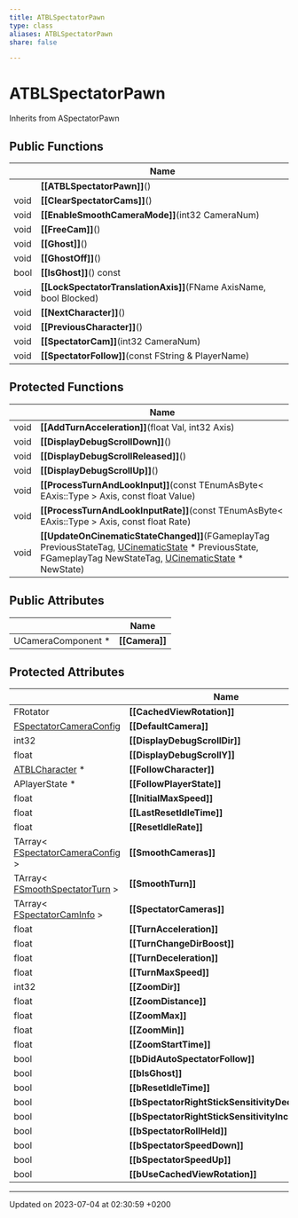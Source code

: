 ```yaml
---
title: ATBLSpectatorPawn
type: class
aliases: ATBLSpectatorPawn
share: false

---
```


# ATBLSpectatorPawn





Inherits from ASpectatorPawn

## Public Functions

|                | Name           |
| -------------- | -------------- |
| | **[[ATBLSpectatorPawn]]**() |
| void | **[[ClearSpectatorCams]]**() |
| void | **[[EnableSmoothCameraMode]]**(int32 CameraNum) |
| void | **[[FreeCam]]**() |
| void | **[[Ghost]]**() |
| void | **[[GhostOff]]**() |
| bool | **[[IsGhost]]**() const |
| void | **[[LockSpectatorTranslationAxis]]**(FName AxisName, bool Blocked) |
| void | **[[NextCharacter]]**() |
| void | **[[PreviousCharacter]]**() |
| void | **[[SpectatorCam]]**(int32 CameraNum) |
| void | **[[SpectatorFollow]]**(const FString & PlayerName) |

## Protected Functions

|                | Name           |
| -------------- | -------------- |
| void | **[[AddTurnAcceleration]]**(float Val, int32 Axis) |
| void | **[[DisplayDebugScrollDown]]**() |
| void | **[[DisplayDebugScrollReleased]]**() |
| void | **[[DisplayDebugScrollUp]]**() |
| void | **[[ProcessTurnAndLookInput]]**(const TEnumAsByte< EAxis::Type > Axis, const float Value) |
| void | **[[ProcessTurnAndLookInputRate]]**(const TEnumAsByte< EAxis::Type > Axis, const float Rate) |
| void | **[[UpdateOnCinematicStateChanged]]**(FGameplayTag PreviousStateTag, [UCinematicState](/docs/SDK/Source/Classes/classUCinematicState.md) * PreviousState, FGameplayTag NewStateTag, [UCinematicState](/docs/SDK/Source/Classes/classUCinematicState.md) * NewState) |

## Public Attributes

|                | Name           |
| -------------- | -------------- |
| UCameraComponent * | **[[Camera]]**  |

## Protected Attributes

|                | Name           |
| -------------- | -------------- |
| FRotator | **[[CachedViewRotation]]**  |
| [FSpectatorCameraConfig](/docs/SDK/Source/Classes/structFSpectatorCameraConfig.md) | **[[DefaultCamera]]**  |
| int32 | **[[DisplayDebugScrollDir]]**  |
| float | **[[DisplayDebugScrollY]]**  |
| [ATBLCharacter](/docs/SDK/Source/Classes/classATBLCharacter.md) * | **[[FollowCharacter]]**  |
| APlayerState * | **[[FollowPlayerState]]**  |
| float | **[[InitialMaxSpeed]]**  |
| float | **[[LastResetIdleTime]]**  |
| float | **[[ResetIdleRate]]**  |
| TArray< [FSpectatorCameraConfig](/docs/SDK/Source/Classes/structFSpectatorCameraConfig.md) > | **[[SmoothCameras]]**  |
| TArray< [FSmoothSpectatorTurn](/docs/SDK/Source/Classes/structFSmoothSpectatorTurn.md) > | **[[SmoothTurn]]**  |
| TArray< [FSpectatorCamInfo](/docs/SDK/Source/Classes/structFSpectatorCamInfo.md) > | **[[SpectatorCameras]]**  |
| float | **[[TurnAcceleration]]**  |
| float | **[[TurnChangeDirBoost]]**  |
| float | **[[TurnDeceleration]]**  |
| float | **[[TurnMaxSpeed]]**  |
| int32 | **[[ZoomDir]]**  |
| float | **[[ZoomDistance]]**  |
| float | **[[ZoomMax]]**  |
| float | **[[ZoomMin]]**  |
| float | **[[ZoomStartTime]]**  |
| bool | **[[bDidAutoSpectatorFollow]]**  |
| bool | **[[bIsGhost]]**  |
| bool | **[[bResetIdleTime]]**  |
| bool | **[[bSpectatorRightStickSensitivityDecrease]]**  |
| bool | **[[bSpectatorRightStickSensitivityIncrease]]**  |
| bool | **[[bSpectatorRollHeld]]**  |
| bool | **[[bSpectatorSpeedDown]]**  |
| bool | **[[bSpectatorSpeedUp]]**  |
| bool | **[[bUseCachedViewRotation]]**  |

-------------------------------

Updated on 2023-07-04 at 02:30:59 +0200